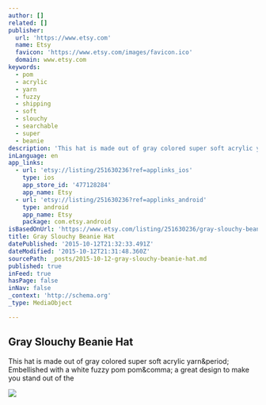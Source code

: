 ```yaml
---
author: []
related: []
publisher:
  url: 'https://www.etsy.com'
  name: Etsy
  favicon: 'https://www.etsy.com/images/favicon.ico'
  domain: www.etsy.com
keywords:
  - pom
  - acrylic
  - yarn
  - fuzzy
  - shipping
  - soft
  - slouchy
  - searchable
  - super
  - beanie
description: 'This hat is made out of gray colored super soft acrylic yarn. Embellished with a white fuzzy pom pom, a great design to make you stand out of the'
inLanguage: en
app_links:
  - url: 'etsy://listing/251630236?ref=applinks_ios'
    type: ios
    app_store_id: '477128284'
    app_name: Etsy
  - url: 'etsy://listing/251630236?ref=applinks_android'
    type: android
    app_name: Etsy
    package: com.etsy.android
isBasedOnUrl: 'https://www.etsy.com/listing/251630236/gray-slouchy-beanie-hat?ref=shop_home_active_1'
title: Gray Slouchy Beanie Hat
datePublished: '2015-10-12T21:32:33.491Z'
dateModified: '2015-10-12T21:31:48.360Z'
sourcePath: _posts/2015-10-12-gray-slouchy-beanie-hat.md
published: true
inFeed: true
hasPage: false
inNav: false
_context: 'http://schema.org'
_type: MediaObject

---
```

<article style=""><h1>Gray Slouchy Beanie Hat</h1><p>This hat is made out of gray colored super soft acrylic yarn&amp;period; Embellished with a white fuzzy pom pom&amp;comma; a great design to make you stand out of the</p><img src="https://img0.etsystatic.com/101/0/6569462/il_570xN.848883126_8vyc.jpg" /></article>